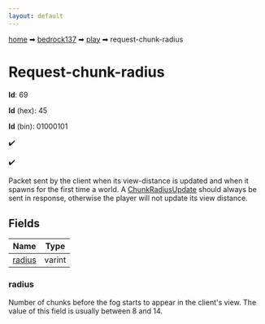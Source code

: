 ```yaml
---
layout: default
---
```


[home](/) ➡ [bedrock137](/protocol/bedrock137) ➡ [play](/protocol/bedrock137/play) ➡ request-chunk-radius

# Request-chunk-radius

**Id**: 69

**Id** (hex): 45

**Id** (bin): 01000101

✔️

✔️

Packet sent by the client when its view-distance is updated and when it spawns for the first time a world. A [ChunkRadiusUpdate](#play_chunk-radius_update) should always be sent in response, otherwise the player will not update its view distance.

## Fields

Name | Type
---|---
[radius](#radius) | varint

### radius

Number of chunks before the fog starts to appear in the client's view. The value of this field is usually between 8 and 14.

